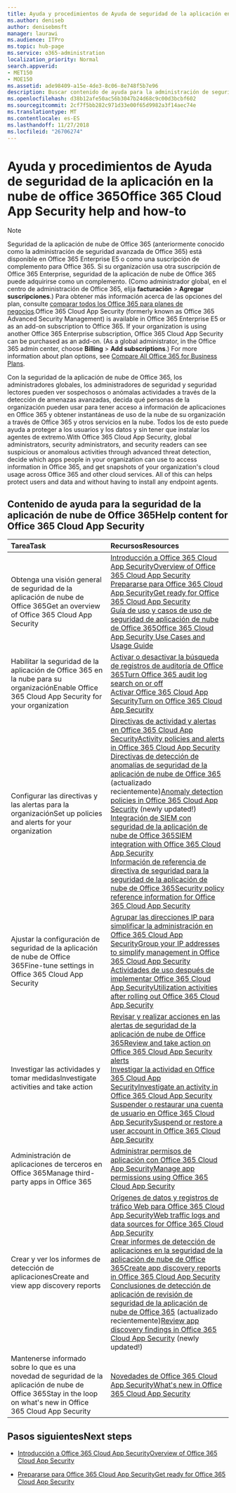 ```yaml
---
title: Ayuda y procedimientos de Ayuda de seguridad de la aplicación en la nube de office 365
ms.author: deniseb
author: denisebmsft
manager: laurawi
ms.audience: ITPro
ms.topic: hub-page
ms.service: o365-administration
localization_priority: Normal
search.appverid:
- MET150
- MOE150
ms.assetid: ade98409-a15e-4de3-8c06-8e748f5b7e96
description: Buscar contenido de ayuda para la administración de seguridad avanzada en Office 365, ahora conocida como seguridad de la aplicación de nube de Office 365.
ms.openlocfilehash: d38b12afe50ac56b3047b24d68c9c00d3bcbf602
ms.sourcegitcommit: 2cf7f5bb282c971d33e00f65d9982a3f14aec74e
ms.translationtype: MT
ms.contentlocale: es-ES
ms.lasthandoff: 11/27/2018
ms.locfileid: "26706274"
---
```

# <a name="office-365-cloud-app-security-help-and-how-to"></a><span data-ttu-id="c02de-103">Ayuda y procedimientos de Ayuda de seguridad de la aplicación en la nube de office 365</span><span class="sxs-lookup"><span data-stu-id="c02de-103">Office 365 Cloud App Security help and how-to</span></span>
  
> [!NOTE]
> <span data-ttu-id="c02de-p101">Seguridad de la aplicación de nube de Office 365 (anteriormente conocido como la administración de seguridad avanzada de Office 365) está disponible en Office 365 Enterprise E5 o como una suscripción de complemento para Office 365. Si su organización usa otra suscripción de Office 365 Enterprise, seguridad de la aplicación de nube de Office 365 puede adquirirse como un complemento. (Como administrador global, en el centro de administración de Office 365, elija **facturación** \> **Agregar suscripciones**.) Para obtener más información acerca de las opciones del plan, consulte [comparar todos los Office 365 para planes de negocios](https://go.microsoft.com/fwlink/?linkid=844053).</span><span class="sxs-lookup"><span data-stu-id="c02de-p101">Office 365 Cloud App Security (formerly known as Office 365 Advanced Security Management) is available in Office 365 Enterprise E5 or as an add-on subscription to Office 365. If your organization is using another Office 365 Enterprise subscription, Office 365 Cloud App Security can be purchased as an add-on. (As a global administrator, in the Office 365 admin center, choose **Billing** \> **Add subscriptions**.) For more information about plan options, see [Compare All Office 365 for Business Plans](https://go.microsoft.com/fwlink/?linkid=844053).</span></span> 
  
<span data-ttu-id="c02de-p102">Con la seguridad de la aplicación de nube de Office 365, los administradores globales, los administradores de seguridad y seguridad lectores pueden ver sospechosos o anómalas actividades a través de la detección de amenazas avanzadas, decida qué personas de la organización pueden usar para tener acceso a información de aplicaciones en Office 365 y obtener instantáneas de uso de la nube de su organización a través de Office 365 y otros servicios en la nube. Todos los de esto puede ayuda a proteger a los usuarios y los datos y sin tener que instalar los agentes de extremo.</span><span class="sxs-lookup"><span data-stu-id="c02de-p102">With Office 365 Cloud App Security, global administrators, security administrators, and security readers can see suspicious or anomalous activities through advanced threat detection, decide which apps people in your organization can use to access information in Office 365, and get snapshots of your organization's cloud usage across Office 365 and other cloud services. All of this can helps protect users and data and without having to install any endpoint agents.</span></span>
  
## <a name="help-content-for-office-365-cloud-app-security"></a><span data-ttu-id="c02de-109">Contenido de ayuda para la seguridad de la aplicación de nube de Office 365</span><span class="sxs-lookup"><span data-stu-id="c02de-109">Help content for Office 365 Cloud App Security</span></span>

|<span data-ttu-id="c02de-110">**Tarea**</span><span class="sxs-lookup"><span data-stu-id="c02de-110">**Task**</span></span>|<span data-ttu-id="c02de-111">**Recursos**</span><span class="sxs-lookup"><span data-stu-id="c02de-111">**Resources**</span></span>|
|:-----|:-----|
|<span data-ttu-id="c02de-112">Obtenga una visión general de seguridad de la aplicación de nube de Office 365</span><span class="sxs-lookup"><span data-stu-id="c02de-112">Get an overview of Office 365 Cloud App Security</span></span>  <br/> |[<span data-ttu-id="c02de-113">Introducción a Office 365 Cloud App Security</span><span class="sxs-lookup"><span data-stu-id="c02de-113">Overview of Office 365 Cloud App Security</span></span>](office-365-cas-overview.md) <br/> [<span data-ttu-id="c02de-114">Prepararse para Office 365 Cloud App Security</span><span class="sxs-lookup"><span data-stu-id="c02de-114">Get ready for Office 365 Cloud App Security</span></span>](get-ready-for-office-365-cas.md) <br/> [<span data-ttu-id="c02de-115">Guía de uso y casos de uso de seguridad de aplicación de nube de Office 365</span><span class="sxs-lookup"><span data-stu-id="c02de-115">Office 365 Cloud App Security Use Cases and Usage Guide</span></span>](https://aka.ms/O365CASGuide) <br/> |
|<span data-ttu-id="c02de-116">Habilitar la seguridad de la aplicación de Office 365 en la nube para su organización</span><span class="sxs-lookup"><span data-stu-id="c02de-116">Enable Office 365 Cloud App Security for your organization</span></span>  <br/> |[<span data-ttu-id="c02de-117">Activar o desactivar la búsqueda de registros de auditoría de Office 365</span><span class="sxs-lookup"><span data-stu-id="c02de-117">Turn Office 365 audit log search on or off</span></span>](turn-audit-log-search-on-or-off.md) <br/> [<span data-ttu-id="c02de-118">Activar Office 365 Cloud App Security</span><span class="sxs-lookup"><span data-stu-id="c02de-118">Turn on Office 365 Cloud App Security</span></span>](turn-on-office-365-cas.md) <br/> |
|<span data-ttu-id="c02de-119">Configurar las directivas y las alertas para la organización</span><span class="sxs-lookup"><span data-stu-id="c02de-119">Set up policies and alerts for your organization</span></span>  <br/> |[<span data-ttu-id="c02de-120">Directivas de actividad y alertas en Office 365 Cloud App Security</span><span class="sxs-lookup"><span data-stu-id="c02de-120">Activity policies and alerts in Office 365 Cloud App Security</span></span>](activity-policies-and-alerts.md) <br/> <span data-ttu-id="c02de-121">[Directivas de detección de anomalías de seguridad de la aplicación de nube de Office 365](anomaly-detection-policies-in-ocas.md) (actualizado recientemente)</span><span class="sxs-lookup"><span data-stu-id="c02de-121">[Anomaly detection policies in Office 365 Cloud App Security](anomaly-detection-policies-in-ocas.md) (newly updated!)</span></span>  <br/> [<span data-ttu-id="c02de-122">Integración de SIEM con seguridad de la aplicación de nube de Office 365</span><span class="sxs-lookup"><span data-stu-id="c02de-122">SIEM integration with Office 365 Cloud App Security</span></span>](integrate-your-siem-server-with-office-365-cas.md) <br/> [<span data-ttu-id="c02de-123">Información de referencia de directiva de seguridad para la seguridad de la aplicación de nube de Office 365</span><span class="sxs-lookup"><span data-stu-id="c02de-123">Security policy reference information for Office 365 Cloud App Security</span></span>](security-policy-reference-information-for-ocas.md) <br/> |
|<span data-ttu-id="c02de-124">Ajustar la configuración de seguridad de la aplicación de nube de Office 365</span><span class="sxs-lookup"><span data-stu-id="c02de-124">Fine-tune settings in Office 365 Cloud App Security</span></span>  <br/> |[<span data-ttu-id="c02de-125">Agrupar las direcciones IP para simplificar la administración en Office 365 Cloud App Security</span><span class="sxs-lookup"><span data-stu-id="c02de-125">Group your IP addresses to simplify management in Office 365 Cloud App Security</span></span>](group-your-ip-addresses-in-ocas.md) <br/> [<span data-ttu-id="c02de-126">Actividades de uso después de implementar Office 365 Cloud App Security</span><span class="sxs-lookup"><span data-stu-id="c02de-126">Utilization activities after rolling out Office 365 Cloud App Security</span></span>](utilization-activities-for-ocas.md) <br/> |
|<span data-ttu-id="c02de-127">Investigar las actividades y tomar medidas</span><span class="sxs-lookup"><span data-stu-id="c02de-127">Investigate activities and take action</span></span>  <br/> |[<span data-ttu-id="c02de-128">Revisar y realizar acciones en las alertas de seguridad de la aplicación de nube de Office 365</span><span class="sxs-lookup"><span data-stu-id="c02de-128">Review and take action on Office 365 Cloud App Security alerts</span></span>](review-office-365-cas-alerts.md) <br/> [<span data-ttu-id="c02de-129">Investigar la actividad en Office 365 Cloud App Security</span><span class="sxs-lookup"><span data-stu-id="c02de-129">Investigate an activity in Office 365 Cloud App Security</span></span>](investigate-an-activity-in-office-365-cas.md) <br/> [<span data-ttu-id="c02de-130">Suspender o restaurar una cuenta de usuario en Office 365 Cloud App Security</span><span class="sxs-lookup"><span data-stu-id="c02de-130">Suspend or restore a user account in Office 365 Cloud App Security</span></span>](suspend-or-restore-an-account-in-ocas.md) <br/> |
|<span data-ttu-id="c02de-131">Administración de aplicaciones de terceros en Office 365</span><span class="sxs-lookup"><span data-stu-id="c02de-131">Manage third-party apps in Office 365</span></span>  <br/> |[<span data-ttu-id="c02de-132">Administrar permisos de aplicación con Office 365 Cloud App Security</span><span class="sxs-lookup"><span data-stu-id="c02de-132">Manage app permissions using Office 365 Cloud App Security</span></span>](manage-app-permissions-in-ocas.md) <br/> |
|<span data-ttu-id="c02de-133">Crear y ver los informes de detección de aplicaciones</span><span class="sxs-lookup"><span data-stu-id="c02de-133">Create and view app discovery reports</span></span>  <br/> |[<span data-ttu-id="c02de-134">Orígenes de datos y registros de tráfico Web para Office 365 Cloud App Security</span><span class="sxs-lookup"><span data-stu-id="c02de-134">Web traffic logs and data sources for Office 365 Cloud App Security</span></span>](web-traffic-logs-and-data-sources-for-ocas.md) <br/> [<span data-ttu-id="c02de-135">Crear informes de detección de aplicaciones en la seguridad de la aplicación de nube de Office 365</span><span class="sxs-lookup"><span data-stu-id="c02de-135">Create app discovery reports in Office 365 Cloud App Security</span></span>](create-app-discovery-reports-in-ocas.md) <br/> <span data-ttu-id="c02de-136">[Conclusiones de detección de aplicación de revisión de seguridad de la aplicación de nube de Office 365](review-app-discovery-findings-in-ocas.md) (actualizado recientemente)</span><span class="sxs-lookup"><span data-stu-id="c02de-136">[Review app discovery findings in Office 365 Cloud App Security](review-app-discovery-findings-in-ocas.md) (newly updated!)</span></span>  <br/> |
|<span data-ttu-id="c02de-137">Mantenerse informado sobre lo que es una novedad de seguridad de la aplicación de nube de Office 365</span><span class="sxs-lookup"><span data-stu-id="c02de-137">Stay in the loop on what's new in Office 365 Cloud App Security</span></span>  <br/> |[<span data-ttu-id="c02de-138">Novedades de Office 365 Cloud App Security</span><span class="sxs-lookup"><span data-stu-id="c02de-138">What's new in Office 365 Cloud App Security</span></span>](new-in-office-365-cas.md) <br/> |
   
## <a name="next-steps"></a><span data-ttu-id="c02de-139">Pasos siguientes</span><span class="sxs-lookup"><span data-stu-id="c02de-139">Next steps</span></span>

- [<span data-ttu-id="c02de-140">Introducción a Office 365 Cloud App Security</span><span class="sxs-lookup"><span data-stu-id="c02de-140">Overview of Office 365 Cloud App Security</span></span>](office-365-cas-overview.md)
    
- [<span data-ttu-id="c02de-141">Prepararse para Office 365 Cloud App Security</span><span class="sxs-lookup"><span data-stu-id="c02de-141">Get ready for Office 365 Cloud App Security</span></span>](get-ready-for-office-365-cas.md)
    

